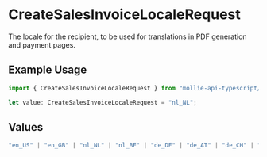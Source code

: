 # CreateSalesInvoiceLocaleRequest

The locale for the recipient, to be used for translations in PDF generation and payment pages.

## Example Usage

```typescript
import { CreateSalesInvoiceLocaleRequest } from "mollie-api-typescript/models/operations";

let value: CreateSalesInvoiceLocaleRequest = "nl_NL";
```

## Values

```typescript
"en_US" | "en_GB" | "nl_NL" | "nl_BE" | "de_DE" | "de_AT" | "de_CH" | "fr_FR" | "fr_BE"
```